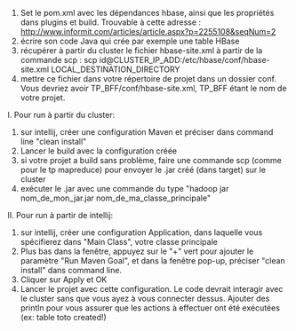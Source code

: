 1. Set le pom.xml avec les dépendances hbase, ainsi que les propriétés dans plugins et build. Trouvable à cette adresse : http://www.informit.com/articles/article.aspx?p=2255108&seqNum=2
2. écrire son code Java qui crée par exemple une table HBase
3. récupérer à partir du cluster le fichier hbase-site.xml à partir de la commande scp : 
scp id@CLUSTER_IP_ADD:/etc/hbase/conf/hbase-site.xml LOCAL_DESTINATION_DIRECTORY
4. mettre ce fichier dans votre répertoire de projet dans un dossier conf. Vous devriez avoir TP_BFF/conf/hbase-site.xml, TP_BFF étant le nom de votre projet.

I. Pour run à partir du cluster:
1. sur intellij, créer une configuration Maven et préciser dans command line "clean install"
2. Lancer le build avec la configuration créée
3. si votre projet a build sans problème, faire une commande scp (comme pour le tp mapreduce) pour envoyer le .jar créé (dans target) sur le cluster
4. exécuter le .jar avec une commande du type "hadoop jar nom_de_mon_jar.jar nom_de_ma_classe_principale"

II. Pour run à partir de intellij:
1. sur intellij, créer une configuration Application, dans laquelle vous spécifierez dans "Main Class", votre classe principale
2. Plus bas dans la fenêtre, appuyez sur le "+" vert pour ajouter le paramètre "Run Maven Goal", et dans la fenêtre pop-up, préciser "clean install" dans command line.
3. Cliquer sur Apply et OK
4. Lancer le projet avec cette configuration. Le code devrait interagir avec le cluster sans que vous ayez à vous connecter dessus. Ajouter des println pour vous assurer que les actions à effectuer ont été exécutées (ex: table toto created!)
